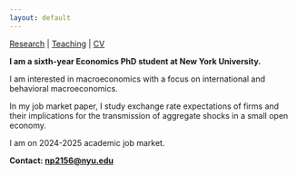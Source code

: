 ```yaml
---
layout: default
---
```


[Research](https://nadiapozdnyakova.github.io/research) | [Teaching](https://nadiapozdnyakova.github.io/teaching) | [CV](CV.pdf)

<b>I am a sixth-year Economics PhD student at New York University.</b>

I am interested in macroeconomics with a focus on international and behavioral macroeconomics.

In my job market paper, I study exchange rate expectations of firms and their implications for the transmission of aggregate shocks in a small open economy.

I am on 2024-2025 academic job market.

<b>Contact: np2156@nyu.edu</b>

